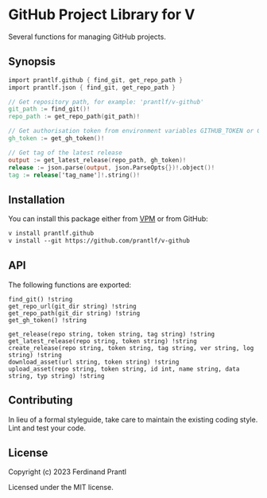 # GitHub Project Library for V

Several functions for managing GitHub projects.

## Synopsis

```v
import prantlf.github { find_git, get_repo_path }
import prantlf.json { find_git, get_repo_path }

// Get repository path, for example: 'prantlf/v-github'
git_path := find_git()!
repo_path := get_repo_path(git_path)!

// Get authorisation token from environment variables GITHUB_TOKEN or GH_TOKEN
gh_token := get_gh_token()!

// Get tag of the latest release
output := get_latest_release(repo_path, gh_token)!
release := json.parse(output, json.ParseOpts{})!.object()!
tag := release['tag_name']!.string()!
```

## Installation

You can install this package either from [VPM] or from GitHub:

```txt
v install prantlf.github
v install --git https://github.com/prantlf/v-github
```

## API

The following functions are exported:

    find_git() !string
    get_repo_url(git_dir string) !string
    get_repo_path(git_dir string) !string
    get_gh_token() !string

    get_release(repo string, token string, tag string) !string
    get_latest_release(repo string, token string) !string
    create_release(repo string, token string, tag string, ver string, log string) !string
    download_asset(url string, token string) !string
    upload_asset(repo string, token string, id int, name string, data string, typ string) !string

## Contributing

In lieu of a formal styleguide, take care to maintain the existing coding style. Lint and test your code.

## License

Copyright (c) 2023 Ferdinand Prantl

Licensed under the MIT license.

[VPM]: https://vpm.vlang.io/packages/prantlf.github
